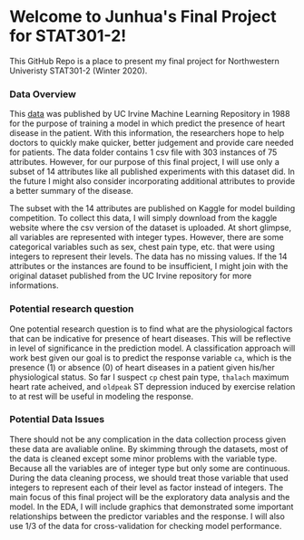 # Welcome to Junhua's Final Project for STAT301-2!
This GitHub Repo is a place to present my final project for Northwestern Univeristy STAT301-2 (Winter 2020).

### Data Overview

This [data](https://archive.ics.uci.edu/ml/datasets/Heart+Disease) was published by UC Irvine Machine Learning Repository in 1988 for the purpose of training a  model in which predict the presence of heart disease in the patient. With this information, the researchers hope to help doctors to quickly make quicker, better judgement and provide care needed for patients. The data folder contains 1 csv file with 303 instances of 75 attributes. However, for our purpose of this final project, I will use only a subset of 14 attributes like all published experiments with this dataset did. In the future I might also consider incorporating additional attributes to provide a better summary of the disease.

The subset with the 14 attributes are published on Kaggle for model building competition. To collect this data, I will simply download from the kaggle website where the csv version of the dataset is uploaded. At short glimpse, all variables are represented with integer types. However, there are some categorical variables such as sex, chest pain type, etc. that were using integers to represent their levels. The data has no missing values. If the 14 attributes or the instances are found to be insufficient, I might join with the original dataset published from the UC Irvine repository for more informations.  

### Potential research question

One potential research question is to find what are the physiological factors that can be indicative for presence of heart diseases. This will be reflective in level of significance in the prediction model. A classification approach will work best given our goal is to predict the response variable `ca`, which is the presence (1) or absence (0) of heart diseases in a patient given his/her physiological status. So far I suspect `cp` chest pain type, `thalach` maximum heart rate acheived, and `oldpeak` ST depression induced by exercise relation to at rest will be useful in modeling the response.

### Potential Data Issues

There should not be any complication in the data collection process given these data are avaliable online. By skimming through the datasets, most of the data is cleaned except some minor problems with the variable type. Because all the variables are of integer type but only some are continuous. During the data cleaning process, we should treat those variable that used integers to represent each of their level as factor instead of integers. The main focus of this final project will be the exploratory data analysis and the model. In the EDA, I will include graphics that demonstrated some important relationships between the predictor variables and the response. I will also use 1/3 of the data for cross-validation for checking model performance. 
